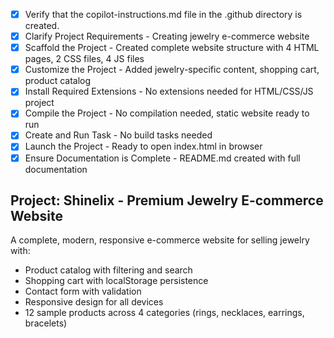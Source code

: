 <!-- Use this file to provide workspace-specific custom instructions to Copilot. For more details, visit https://code.visualstudio.com/docs/copilot/copilot-customization#_use-a-githubcopilotinstructionsmd-file -->
- [x] Verify that the copilot-instructions.md file in the .github directory is created.
- [x] Clarify Project Requirements - Creating jewelry e-commerce website
- [x] Scaffold the Project - Created complete website structure with 4 HTML pages, 2 CSS files, 4 JS files
- [x] Customize the Project - Added jewelry-specific content, shopping cart, product catalog
- [x] Install Required Extensions - No extensions needed for HTML/CSS/JS project
- [x] Compile the Project - No compilation needed, static website ready to run
- [x] Create and Run Task - No build tasks needed
- [x] Launch the Project - Ready to open index.html in browser
- [x] Ensure Documentation is Complete - README.md created with full documentation

## Project: Shinelix - Premium Jewelry E-commerce Website
A complete, modern, responsive e-commerce website for selling jewelry with:
- Product catalog with filtering and search
- Shopping cart with localStorage persistence  
- Contact form with validation
- Responsive design for all devices
- 12 sample products across 4 categories (rings, necklaces, earrings, bracelets)
